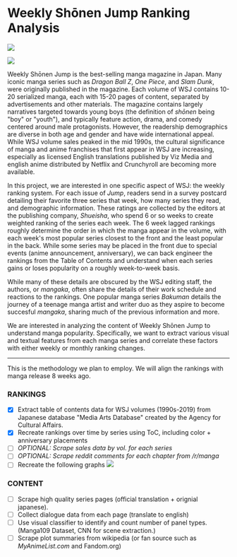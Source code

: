 # Weekly Shōnen Jump Ranking Analysis
![](https://dwgkfo5b3odmw.cloudfront.net/manga/thumbs/thumb-30705-p000_Cov_071618-3.jpg)

![](http://i.imgur.com/9oUdCJg.png)

Weekly Shōnen Jump is the best-selling manga magazine in Japan. Many iconic manga series such as *Dragon Ball Z*, *One Piece*, and *Slam Dunk*, were originally published in the magazine. Each volume of WSJ contains 10-20 serialized manga, each with 15-20 pages of content, separated by advertisements and other materials. The magazine contains largely narratives targeted towards young boys (the definition of *shōnen* being "boy" or "youth"), and typically feature action, drama, and comedy centered around male protagonists. However, the readership demographics are diverse in both age and gender and have wide international appeal. While WSJ volume sales peaked in the mid 1990s, the cultural significance of manga and anime franchises that first appear in WSJ are increasing, especially as licensed English translations published by Viz Media and english anime distributed by Netflix and Crunchyroll are becoming more available. 

In this project, we are interested in one specific aspect of WSJ: the weekly ranking system. For each issue of *Jump*, readers send in a survey postcard detailing their favorite three series that week, how many series they read, and demographic information. These ratings are collected by the editors at the publishing company, *Shueisha*, who spend 6 or so weeks to create weighted ranking of the series each week. The 6 week lagged rankings roughly determine the order in which the manga appear in the volume, with each week's most popular series closest to the front and the least popular in the back. While some series may be placed in the front due to special events (anime announcement, anniversary), we can back engineer the rankings from the Table of Contents and understand when each series gains or loses popularity on a roughly week-to-week basis. 

While many of these details are obscured by the WSJ editing staff, the authors, or *mangaka*, often share the details of their work schedule and reactions to the rankings. One popular manga series *Bakuman* details the journey of a teenage manga artist and writer duo as they aspire to become succesful *mangaka*, sharing much of the previous information and more. 

We are interested in analyzing the content of Weekly Shōnen Jump to understand manga popularity. Specifically, we want to extract various visual and textual features from each manga series and correlate these factors with either weekly or monthly ranking changes.  

---

This is the methodology we plan to employ. We will align the rankings with manga release 8 weeks ago. 

### RANKINGS

- [x] Extract table of contents data for WSJ volumes (1990s-2019) from Japanese database "Media Arts Database" created by the Agency for Cultural Affairs.
- [x] Recreate rankings over time by series using ToC, including color + anniversary placements
- [ ] *OPTIONAL: Scrape sales data by vol. for each series*
- [ ] *OPTIONAL: Scrape reddit comments for each chapter from /r/manga*
- [ ] Recreate the following graphs
![](https://lh5.googleusercontent.com/-KTOhUBDM9CI/UoySCn7qWRI/AAAAAAAAevE/z0iT_Ue4VgY/w969-h724-no/TOC-2013.png)

### CONTENT

- [ ] Scrape high quality series pages (official translation + orignial japanese). 
- [ ] Collect dialogue data from each page (translate to english)
- [ ] Use visual classifier to identify and count number of panel types. (Manga109 Dataset, CNN for scene extraction.)
- [ ] Scrape plot summaries from wikipedia (or fan source such as *MyAnimeList.com* and Fandom.org)
